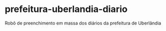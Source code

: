 # prefeitura-uberlandia-diario
Robô de preenchimento em massa dos diários da prefeitura de Uberlândia
